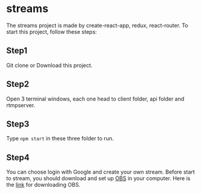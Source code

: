 # streams
The streams project is made by create-react-app, redux, react-router.
To start this project, follow these steps:
<br>

## Step1 
Git clone or Download this project.

## Step2
Open 3 terminal windows, each one head to client folder, api folder and rtmpserver.

## Step3
Type `npm start` in these three folder to run.

## Step4
You can choose login with Google and create your own stream. Before start to stream, you should download and set up <a href="https://obsproject.com/" target="_blank">OBS</a> in your computer. 
Here is the <a href="https://obsproject.com/" target="_blank">link</a> for downloading OBS.

